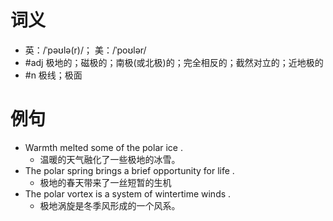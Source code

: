 # 词义
- 英：/ˈpəʊlə(r)/； 美：/ˈpoʊlər/
- #adj 极地的；磁极的；南极(或北极)的；完全相反的；截然对立的；近地极的
- #n 极线；极面
# 例句
- Warmth melted some of the polar ice .
	- 温暖的天气融化了一些极地的冰雪。
- The polar spring brings a brief opportunity for life .
	- 极地的春天带来了一丝短暂的生机
- The polar vortex is a system of wintertime winds .
	- 极地涡旋是冬季风形成的一个风系。
